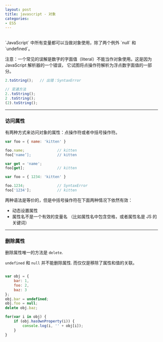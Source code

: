 ```yaml
---
layout: post
title: javascript - 对象
categories:
- ES5
---
```


<br/>
`JavaScript` 中所有变量都可以当做对象使用，除了两个例外 `null` 和 `undefined`。

注意：一个常见的误解是数字的字面值（literal）不能当作对象使用。这是因为 JavaScript 解析器的一个错误， 它试图将点操作符解析为浮点数字面值的一部分。

```js
2.toString();   // 出错：SyntaxError

// 变通方法
2..toString();
2 .toString();
(2).toString();
```
- - -

### 访问属性

有两种方式来访问对象的属性：点操作符或者中括号操作符。
<!--break-->
```js
var foo = { name: 'kitten' }

foo.name;               // kitten
foo['name’];            // kitten

var get = 'name';
foo[get];               // kitten

var foo = { 1234: 'kitten' }

foo.1234;               // SyntaxError
foo['1234'];            // kitten
```

两种语法是等价的，但是中括号操作符在下面两种情况下依然有效：
* 动态设置属性
* 属性名不是一个有效的变量名 （比如属性名中包含空格，或者属性名是 JS 的关键词）

- - -

### 删除属性

删除属性唯一的方法是 `delete`.

`undefined` 和 `null` 并不能删除属性. 而仅仅是移除了属性和值的关联。

```js

var obj = {
    bar: 1,
    foo: 2,
    baz: 3
};
obj.bar = undefined;
obj.foo = null;
delete obj.baz;

for(var i in obj) {
    if (obj.hasOwnProperty(i)) {
        console.log(i, '' + obj[i]);
    }
}
```
